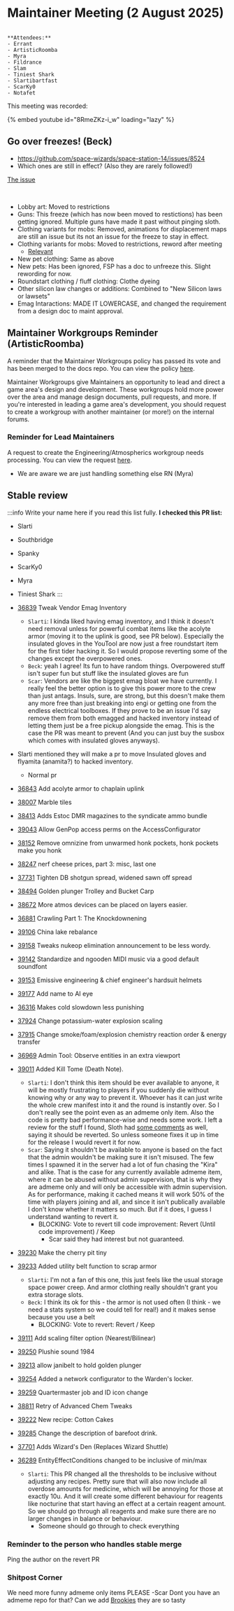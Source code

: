 # Maintainer Meeting (2 August 2025)

```admonish info

**Attendees:**
- Errant
- ArtisticRoomba
- Myra
- Fildrance
- Slam
- Tiniest Shark
- Slartibartfast
- ScarKy0
- Notafet
```

This meeting was recorded:

{% embed youtube id="8RmeZKz-i_w" loading="lazy" %}

## Go over freezes! (Beck)
- https://github.com/space-wizards/space-station-14/issues/8524
- Which ones are still in effect? (Also they are rarely followed!)

[The issue](https://github.com/space-wizards/space-station-14/issues/8524)

<br/>

- Lobby art: Moved to restrictions
- Guns: This freeze (which has now been moved to restictions) has been getting ignored. Multiple guns have made it past without pinging sloth.
- Clothing variants for mobs: Removed, animations for displacement maps are still an issue but its not an issue for the freeze to stay in effect.
- Clothing variants for mobs: Moved to restrictions, reword after meeting
    - [Relevant](https://github.com/space-wizards/space-station-14/issues/35943)
- New pet clothing: Same as above
- New pets: Has been ignored, FSP has a doc to unfreeze this. Slight rewording for now.
- Roundstart clothing / fluff clothing: Clothe dyeing
- Other silicon law changes or additions: Combined to "New Silicon laws or lawsets" 
- Emag Intaractions: MADE IT LOWERCASE, and changed the requirement from a design doc to maint approval.

## Maintainer Workgroups Reminder (ArtisticRoomba)
A reminder that the Maintainer Workgroups policy has passed its vote and has been merged to the docs repo. You can view the policy [here](https://docs.spacestation14.com/en/wizden-staff/maintainer/maintainer-workgroup-policy.html).

Maintainer Workgroups give Maintainers an opportunity to lead and direct a game area's design and development. These workgroups hold more power over the area and manage design documents, pull requests, and more. If you're interested in leading a game area's development, you should request to create a workgroup with another maintainer (or more!) on the internal forums.

### Reminder for Lead Maintainers
A request to create the Engineering/Atmospherics workgroup needs processing. You can view the request [here](https://forum.spacestation14.com/t/workgroup-creation-request-engineering-atmospherics/22677).
- We are aware we are just handling something else RN (Myra)

## Stable review

:::info
Write your name here if you read this list fully.
**I checked this PR list:**
- Slarti
- Southbridge
- Spanky
- ScarKy0
- Myra
- Tiniest Shark
:::

- [36839](https://github.com/space-wizards/space-station-14/pull/36839) Tweak Vendor Emag Inventory
  - `Slarti`: I kinda liked having emag inventory, and I think it doesn't need removal unless for powerful combat items like the acolyte armor (moving it to the uplink is good, see PR below). Especially the insulated gloves in the YouTool are now just a free roundstart item for the first tider hacking it. So I would propose reverting some of the changes except the overpowered ones.
  - `Beck`: yeah I agree! Its fun to have random things. Overpowered stuff isn't super fun but stuff like the insulated gloves are fun
  - `Scar`: Vendors are like the biggest emag bloat we have currently. I really feel the better option is to give this power more to the crew than just antags. Insuls, sure, are strong, but this doesn't make them any more free than just breaking into engi or getting one from the endless electrical toolboxes. If they prove to be an issue I'd say remove them from both emagged and hacked inventory instead of letting them just be a free pickup alongside the emag. This is the case the PR was meant to prevent (And you can just buy the susbox which comes with insulated gloves anyways).
- Slarti mentioned they will make a pr to move Insulated gloves and flyamita (anamita?) to hacked inventory.
    - Normal pr
- [36843](https://github.com/space-wizards/space-station-14/pull/36843) Add acolyte armor to chaplain uplink
- [38007](https://github.com/space-wizards/space-station-14/pull/38007) Marble tiles
- [38413](https://github.com/space-wizards/space-station-14/pull/38413) Adds Estoc DMR magazines to the syndicate ammo bundle
- [39043](https://github.com/space-wizards/space-station-14/pull/39043) Allow GenPop access perms on the AccessConfigurator
- [38152](https://github.com/space-wizards/space-station-14/pull/38152) Remove omnizine from unwarmed honk pockets, honk pockets make you honk
- [38247](https://github.com/space-wizards/space-station-14/pull/38247) nerf cheese prices, part 3: misc, last one
- [37731](https://github.com/space-wizards/space-station-14/pull/37731) Tighten DB shotgun spread, widened sawn off spread
- [38494](https://github.com/space-wizards/space-station-14/pull/38494) Golden plunger Trolley and Bucket Carp
- [38672](https://github.com/space-wizards/space-station-14/pull/38672) More atmos devices can be placed on layers easier.
- [36881](https://github.com/space-wizards/space-station-14/pull/36881) Crawling Part 1: The Knockdownening
- [39106](https://github.com/space-wizards/space-station-14/pull/39106) China lake rebalance
- [39158](https://github.com/space-wizards/space-station-14/pull/39158) Tweaks nukeop elimination announcement to be less wordy.
- [39142](https://github.com/space-wizards/space-station-14/pull/39142) Standardize and ngooden MIDI music via a good default soundfont
- [39153](https://github.com/space-wizards/space-station-14/pull/39153) Emissive engineering & chief engineer's hardsuit helmets
- [39177](https://github.com/space-wizards/space-station-14/pull/39177) Add name to AI eye
- [36316](https://github.com/space-wizards/space-station-14/pull/36316) Makes cold slowdown less punishing
- [37924](https://github.com/space-wizards/space-station-14/pull/37924) Change potassium-water explosion scaling
- [37915](https://github.com/space-wizards/space-station-14/pull/37915) Change smoke/foam/explosion chemistry reaction order & energy transfer
- [36969](https://github.com/space-wizards/space-station-14/pull/36969) Admin Tool: Observe entities in an extra viewport
- [39011](https://github.com/space-wizards/space-station-14/pull/39011) Added Kill Tome (Death Note).
  - `Slarti`: I don't think this item should be ever available to anyone, it will be mostly frustrating to players if you suddenly die without knowing why or any way to prevent it. Whoever has it can just write the whole crew manifest into it and the round is instantly over. So I don't really see the point even as an admeme only item. Also the code is pretty bad performance-wise and needs some work. I left a review for the stuff I found, Sloth had [some comments](https://discord.com/channels/310555209753690112/1193403928096821358/1398673830351736924) as well, saying it should be reverted. So unless someone fixes it up in time for the release I would revert it for now.
  - `Scar`: Saying it shouldn't be available to anyone is based on the fact that the admin wouldn't be making sure it isn't misused. The few times I spawned it in the server had a lot of fun chasing the "Kira" and alike. That is the case for any currently available admeme item, where it can be abused without admin supervision, that is why they are admeme only and will only be accessible with admin supervision. As for performance, making it cached means it will work 50% of the time with players joining and all, and since it isn't publically available I don't know whether it matters so much. But if it does, I guess I understand wanting to revert it.
    - BLOCKING: Vote to revert till code improvement: Revert (Until code improvement) / Keep
        - Scar said they had interest but not guaranteed.

- [39230](https://github.com/space-wizards/space-station-14/pull/39230) Make the cherry pit tiny
- [39233](https://github.com/space-wizards/space-station-14/pull/39233) Added utility belt function to scrap armor
  - `Slarti`: I'm not a fan of this one, this just feels like the usual storage space power creep. And armor clothing really shouldn't grant you extra storage slots.
  - `Beck`: I think its ok for this - the armor is not used often (I think - we need a stats system so we could tell for real!) and it makes sense because you use a belt
    - BLOCKING: Vote to revert: Revert / Keep
- [39111](https://github.com/space-wizards/space-station-14/pull/39111) Add scaling filter option (Nearest/Bilinear)
- [39250](https://github.com/space-wizards/space-station-14/pull/39250) Plushie sound 1984
- [39213](https://github.com/space-wizards/space-station-14/pull/39213) allow janibelt to hold golden plunger
- [39254](https://github.com/space-wizards/space-station-14/pull/39254) Added a network configurator to the Warden's locker.
- [39259](https://github.com/space-wizards/space-station-14/pull/39259) Quartermaster job and ID icon change
- [38811](https://github.com/space-wizards/space-station-14/pull/38811) Retry of Advanced Chem Tweaks
- [39222](https://github.com/space-wizards/space-station-14/pull/39222) New recipe: Cotton Cakes
- [39285](https://github.com/space-wizards/space-station-14/pull/39285) Change the description of barefoot drink.
- [37701](https://github.com/space-wizards/space-station-14/pull/37701) Adds Wizard's Den (Replaces Wizard Shuttle)
- [36289](https://github.com/space-wizards/space-station-14/pull/36289) EntityEffectConditions changed to be inclusive of min/max
  - `Slarti`: This PR changed all the thresholds to be inclusive without adjusting any recipes. Pretty sure that will also now include all overdose amounts for medicine, which will be annoying for those at exactly 10u. And it will create some different behaviour for reagents like nocturine that start having an effect at a certain reagent amount. So we should go through all reagents and make sure there are no larger changes in balance or behaviour.
      - Someone should go through to check everything


### Reminder to the person who handles stable merge
Ping the author on the revert PR

### Shitpost Corner

We need more funny admeme only items PLEASE -Scar
Dont you have an admeme repo for that?
Can we add [Brookies](https://serenetrail.com/wp-content/uploads/2024/04/Up-close-image-of-brookies.jpg) they are so tasty
